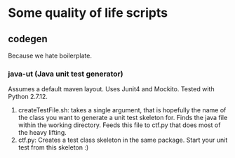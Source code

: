 # Some quality of life scripts
## codegen
Because we hate boilerplate.
### java-ut (Java unit test generator)
Assumes a default maven layout. Uses Junit4 and Mockito. Tested with Python 2.7.12.
1. createTestFile.sh: takes a single argument, that is hopefully the name of the class you want to generate a unit test skeleton for. Finds the java file within the working directory. Feeds this file to ctf.py that does most of the heavy lifting.
1. ctf.py: Creates a test class skeleton in the same package. Start your unit test from this skeleton :)
